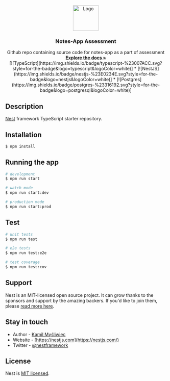 
<div align="center">
  <a href="https://github.com/JoyalAJohney/Notes-App-Assessment/">
    <img src="images/logo.png" alt="Logo" width="80" height="80">
  </a>

  <h3 align="center">Notes-App Assessment</h3>

  <p align="center">
    Github repo containing source code for notes-app as a part of assessment
    <br />
    <a href="https://github.com/JoyalAJohney/Notes-App-Assessment/"><strong>Explore the docs »</strong></a>
    <br />
    [![TypeScript](https://img.shields.io/badge/typescript-%23007ACC.svg?style=for-the-badge&logo=typescript&logoColor=white)]
    *
    [![NestJS](https://img.shields.io/badge/nestjs-%23E0234E.svg?style=for-the-badge&logo=nestjs&logoColor=white)]
    *
    [![Postgres](https://img.shields.io/badge/postgres-%23316192.svg?style=for-the-badge&logo=postgresql&logoColor=white)]
  </p>
</div>


## Description

[Nest](https://github.com/nestjs/nest) framework TypeScript starter repository.

## Installation

```bash
$ npm install
```

## Running the app

```bash
# development
$ npm run start

# watch mode
$ npm run start:dev

# production mode
$ npm run start:prod
```

## Test

```bash
# unit tests
$ npm run test

# e2e tests
$ npm run test:e2e

# test coverage
$ npm run test:cov
```

## Support

Nest is an MIT-licensed open source project. It can grow thanks to the sponsors and support by the amazing backers. If you'd like to join them, please [read more here](https://docs.nestjs.com/support).

## Stay in touch

- Author - [Kamil Myśliwiec](https://kamilmysliwiec.com)
- Website - [https://nestjs.com](https://nestjs.com/)
- Twitter - [@nestframework](https://twitter.com/nestframework)

## License

Nest is [MIT licensed](LICENSE).
